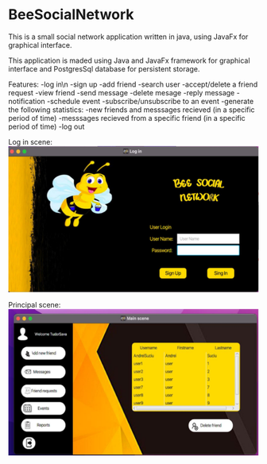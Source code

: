 # BeeSocialNetwork
This is a small social network application written in java, using JavaFx for  graphical interface.

This application is maded using Java and JavaFx framework for graphical interface and PostgresSql database for persistent storage.

Features:
  -log in\n
  -sign up
  -add friend
  -search user
  -accept/delete a friend request
  -view friend
  -send message
  -delete mesage
  -reply message
  -notification
  -schedule event
  -subscribe/unsubscribe to an event
  -generate the following statistics:
        -new friends and messsages recieved (in a specific period of time)
        -messsages recieved from a specific friend (in a specific period of time)
  -log out

Log in scene:
![image](https://github.com/AndreiSuciu4/BeeSocialNetwork/blob/master/images/LogIn.png)

Principal scene:
![image](https://github.com/AndreiSuciu4/BeeSocialNetwork/blob/master/images/Untitled.png)
